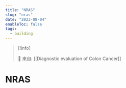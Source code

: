 ```yaml
---
title: "NRAS"
slug: "nras"
date: "2023-08-04"
enableToc: false
tags:
  - building
---
```


> [!info]
>
> 🌱 來自: [[Diagnostic evaluation of Colon Cancer]]

# NRAS
